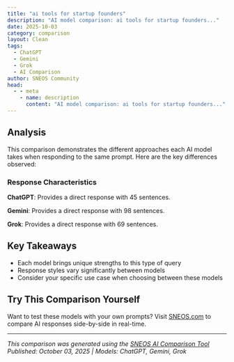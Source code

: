 ```yaml
---
title: "ai tools for startup founders"
description: "AI model comparison: ai tools for startup founders..."
date: 2025-10-03
category: comparison
layout: Clean
tags:
  - ChatGPT
  - Gemini
  - Grok
  - AI Comparison
author: SNEOS Community
head:
  - - meta
    - name: description
      content: "AI model comparison: ai tools for startup founders..."
---
```


<ChatComparison
  title="ai tools for startup founders"
  prompt="ai tools for startup founders"
  :responses='{"ChatGPT": "Certainly! Here are some AI tools that can be highly beneficial for startup founders across various aspects of building and growing a startup:\n\n### 1. **Productivity and Project Management**\n- **Notion AI**: Enhances Notion with AI-powered writing assistance, idea generation, and task management.\n- **Trello with Butler AI**: Automates Trello workflows to streamline project management.\n- **ClickUp**: Includes AI features for task automation, writing assistance, and data insights.\n\n### 2. **Market Research and Competitive Analysis**\n- **Crayon**: Provides competitive intelligence with AI-driven insights.\n- **SimilarWeb**: Uses AI to analyze website traffic and competitor strategies.\n- **AnswerThePublic**: AI-powered search insights to understand customer questions and market trends.\n\n### 3. **Customer Support and Chatbots**\n- **Intercom**: AI chatbots that engage customers and provide support 24/7.\n- **Drift**: Conversational AI for lead generation and customer service automation.\n- **Ada**: AI-powered customer support automation.\n\n### 4. **Marketing and Social Media**\n- **Jasper AI** (formerly Jarvis): AI content generation for blogs, social media posts, emails, and ad copy.\n- **Copy.ai**: Generates marketing copy using AI.\n- **Canva Pro with AI tools**: For designing marketing materials quickly using AI-based templates and suggestions.\n- **Lately.ai**: AI-driven social media content generation and management.\n\n### 5. **Sales and Lead Generation**\n- **HubSpot Sales Hub**: AI tools for email tracking, sales automation, and CRM insights.\n- **LinkedIn Sales Navigator**: AI-enhanced lead recommendations.\n- **ZoomInfo**: AI-powered lead generation and contact insights.\n\n### 6. **Financial Management**\n- **QuickBooks with AI features**: Automates bookkeeping and financial reporting.\n- **Fyle**: AI-based expense management.\n- **Brex**: Financial management and corporate cards for startups, using AI for spend analytics.\n\n### 7. **Hiring and HR**\n- **HireVue**: AI-driven video interviewing and candidate assessment.\n- **Pymetrics**: Uses AI and neuroscience-based games for candidate matching.\n- **Beamery**: Talent engagement platform with AI to optimize recruitment pipelines.\n\n### 8. **Development and Product Design**\n- **GitHub Copilot**: AI pair programmer to help write code faster.\n- **Figma with AI plugins**: Assists in UI/UX design through AI-based recommendations.\n- **Framer AI**: AI tools for rapid prototyping and design.\n\n### 9. **Legal and Compliance**\n- **LegalRobot**: AI analysis of contracts to detect risks.\n- **LawGeex**: AI contract review and approval.\n- **Clause**: AI-powered contract automation.\n\n### 10. **Idea Validation and Feedback**\n- **Typeform with AI surveys**: Collect customer feedback with AI-enhanced survey analysis.\n- **UserTesting**: AI insights from user testing to improve products.\n- **SurveyMonkey with AI tools**: AI-assisted survey design and analysis.\n\n---\n\nIf you specify your startup\u2019s industry or particular needs, I can help recommend more tailored AI tools!", "Gemini": "Okay, let\u0027s break down AI tools for startup founders, categorized by function and with some specific examples.\n\n**I. Ideation \u0026 Market Research:**\n\n* **Purpose:** Generating ideas, validating market demand, understanding competitors.\n* **Tools:**\n * **GPT-3 powered tools (e.g., Jasper.ai, Copy.ai):** Brainstorming business ideas based on prompts, generating product names, slogans, and taglines. You can ask it to \u0022Generate 10 startup ideas in the sustainable fashion space\u0022 and refine from there.\n * **AnswerThePublic:** Discover questions people are asking online related to your niche. Great for identifying pain points and potential product features.\n * **Semrush or Ahrefs (with AI add-ons):** Analyze competitor websites, find relevant keywords, and identify content gaps. AI helps summarize data and find patterns faster.\n * **User Interviews (with AI transcription/analysis):** Conduct interviews to deeply understand your target user. AI can then transcribe and automatically analyze the data for common themes and pain points.\n * **Typeform or SurveyMonkey (with AI sentiment analysis):** Gather customer feedback through surveys and use AI to analyze the sentiment behind the responses.\n * **Durable:** AI-powered website builder. Can generate a full business plan, design a logo, and create a website in seconds based on your business type.\n\n**II. Content Creation \u0026 Marketing:**\n\n* **Purpose:** Automating content creation, improving marketing effectiveness, personalizing customer interactions.\n* **Tools:**\n * **Jasper.ai, Copy.ai, Rytr:** Generate blog posts, social media updates, email marketing copy, website content, and ad copy. Specify tone of voice, target audience, and desired length.\n * **Scalenut:** AI-powered SEO and content marketing platform. Helps with keyword research, content planning, and writing high-ranking content.\n * **Phrasee:** Optimizes email subject lines and marketing copy using AI to improve open rates and conversions.\n * **HubSpot, Marketo, or similar (with AI features):** Personalize email campaigns, predict customer churn, and automate marketing workflows.\n * **Synthesia.io, Pictory:** Create professional-looking videos from text using AI avatars and voiceovers. Great for explainer videos, marketing materials, and internal training.\n * **Descript:** AI-powered audio and video editing tool. Transcribe audio, remove filler words, and add music automatically.\n * **Otter.ai:** Transcribes meetings and interviews in real-time, allowing you to focus on the conversation.\n * **Simplified:** All-in-one marketing platform with AI tools to generate content, design graphics, and manage social media.\n\n**III. Sales \u0026 Customer Service:**\n\n* **Purpose:** Automating sales processes, improving customer support, personalizing customer interactions.\n* **Tools:**\n * **Salesforce, Pipedrive, or similar (with AI features):** Lead scoring, sales forecasting, automated task management, and personalized communication.\n * **Intercom, Zendesk, or similar (with AI chatbots):** Provide 24/7 customer support, answer frequently asked questions, and escalate complex issues to human agents.\n * **Glean.io or Guru:** AI-powered knowledge management platform that helps employees quickly find information they need to do their jobs.\n * **Chorus.ai or Gong.io:** Analyze sales calls to identify key talking points, track customer sentiment, and improve sales performance.\n * **Klenty:** Sales engagement platform with AI-powered email automation and personalization.\n * **Reply.io:** Automate email outreach and follow-ups with AI-driven personalization.\n\n**IV. Operations \u0026 Productivity:**\n\n* **Purpose:** Automating repetitive tasks, improving decision-making, optimizing processes.\n* **Tools:**\n * **Zapier or IFTTT (with AI enhancements):** Automate workflows between different apps. AI can help suggest connections and optimize automation rules.\n * **Motion.ai:** AI-powered project management tool that automates scheduling, prioritizes tasks, and optimizes team workflows.\n * **Fireflies.ai:** Records, transcribes, and summarizes meetings, making it easy to capture key decisions and action items.\n * **Otter.ai:** Transcribe business meetings and create summaries for later review\n * **Trello, Asana, or similar (with AI integrations):** Automate task assignment, prioritization, and progress tracking.\n * **Google Workspace (with AI features):** Smart Compose in Gmail, Smart Reply in Chat, and automated insights in Google Sheets.\n * **Microsoft 365 (with AI features):** AI-powered grammar and spelling checking in Word, PowerPoint Designer, and Excel Insights.\n * **Dall-E 2, Midjourney, Stable Diffusion:** Create images from text prompts for marketing materials, presentations, or website visuals (be mindful of copyright and usage rights).\n\n**V. Finance \u0026 Legal:**\n\n* **Purpose:** Automating financial tasks, improving legal compliance, reducing risk.\n* **Tools:**\n * **Xero, QuickBooks, or similar (with AI features):** Automated bookkeeping, expense tracking, and financial forecasting.\n * **Lexion:** AI-powered contract management platform that automates contract creation, review, and tracking.\n * **DoNotPay:** \u0022Robot lawyer\u0022 that automates legal tasks such as filing lawsuits, disputing parking tickets, and canceling subscriptions.\n * **ROSS Intelligence:** AI-powered legal research platform that helps lawyers find relevant case law and statutes faster.\n * **Kira Systems:** AI-powered contract analysis platform for due diligence, compliance, and risk management.\n\n**Key Considerations for Startup Founders:**\n\n* **Cost:** Many AI tools have subscription fees, so consider your budget and the potential ROI. Look for free trials or freemium versions.\n* **Ease of Use:** Choose tools that are intuitive and easy to learn, especially if you don\u0027t have a technical background.\n* **Integration:** Ensure that the AI tools you choose integrate with your existing software and workflows.\n* **Data Privacy \u0026 Security:** Be mindful of data privacy and security when using AI tools, especially those that handle sensitive customer information. Understand how the tool stores and uses your data.\n* **Accuracy:** AI is not perfect. Always double-check the output of AI tools for accuracy and completeness.\n* **Ethical Considerations:** Be aware of potential biases in AI algorithms and use them responsibly. Avoid using AI in ways that could discriminate against certain groups of people.\n* **Human Oversight:** Don\u0027t rely solely on AI. Always have a human in the loop to oversee the AI\u0027s output and make final decisions.\n\n**How to Choose the Right Tools:**\n\n1. **Identify Your Biggest Pain Points:** Where are you spending the most time and effort? What tasks are most tedious or difficult?\n2. **Research Available Solutions:** Use online reviews, compare features, and try free trials.\n3. **Pilot Test:** Choose a few promising tools and test them out in a real-world setting.\n4. **Measure Results:** Track the impact of the AI tools on your key metrics (e.g., sales, customer satisfaction, productivity).\n5. **Iterate:** Continuously evaluate your AI tools and make adjustments as needed. The AI landscape is constantly evolving, so stay up-to-date on the latest developments.\n\n**Important Note:** AI is a tool, not a replacement for human intelligence and creativity. Use AI to augment your abilities, not to replace them entirely.\n\nBy thoughtfully incorporating AI tools into your startup, you can free up time, improve efficiency, and gain a competitive edge. Good luck!\n", "Grok": "Startup founders often wear multiple hats and need tools to streamline operations, manage resources, and scale efficiently. AI-powered tools can be game-changers by automating repetitive tasks, providing insights, and enhancing productivity. Here are some of the best AI tools for startup founders, categorized by their primary function:\n\n### 1. **Business Planning and Strategy**\n- **ChatGPT (OpenAI)**: A versatile AI tool for brainstorming ideas, drafting business plans, creating marketing content, and answering queries. It can help with market research summaries or generating pitch deck content.\n- **Claude (Anthropic)**: Similar to ChatGPT, Claude is great for writing, ideation, and strategic planning. It\u2019s particularly useful for creating detailed documents or having nuanced discussions about business models.\n- **Perplexity AI**: An AI-powered search engine that provides concise, cited answers to complex questions. Ideal for competitor analysis, market research, and staying updated on industry trends.\n\n### 2. **Marketing and Content Creation**\n- **Canva (AI features)**: Canva\u2019s Magic Write and AI-powered design tools help founders create professional graphics, social media posts, and presentations without design skills.\n- **Jasper.ai**: An AI writing assistant for crafting marketing copy, blog posts, ad scripts, and email campaigns. It saves time on content creation while maintaining a consistent brand voice.\n- **Copy.ai**: Another AI tool for generating marketing copy, product descriptions, and social media captions. It\u2019s tailored for startups looking to scale their content efforts.\n- **MidJourney or DALL\u00B7E**: AI image generation tools for creating visuals, logos, or promotional materials if you can\u2019t afford a designer early on.\n\n### 3. **Customer Support and Engagement**\n- **Zendesk AI**: Integrates AI to automate customer support with chatbots, ticket categorization, and response suggestions, helping startups provide 24/7 support.\n- **Intercom (AI features)**: Offers AI-powered chatbots to engage website visitors, qualify leads, and provide instant answers, freeing up time for founders.\n- **Drift**: An AI conversational marketing tool that automates lead generation and customer interactions through personalized chat experiences.\n\n### 4. **Sales and CRM**\n- **HubSpot (AI features)**: HubSpot\u2019s AI tools help with lead scoring, email personalization, and predictive analytics to prioritize high-potential customers.\n- **Salesforce Einstein**: An AI layer within Salesforce that provides insights, automates tasks, and predicts customer behavior to improve sales strategies.\n- **Gong.io**: An AI-powered sales tool that analyzes calls and meetings to provide feedback on conversations, helping founders and sales teams close deals more effectively.\n\n### 5. **Productivity and Operations**\n- **Notion AI**: Integrated into Notion, this tool helps with summarizing notes, drafting project plans, and organizing ideas, making team collaboration smoother.\n- **Grammarly**: Uses AI to enhance writing by checking grammar, tone, and clarity\u2014great for professional emails, pitches, and documents.\n- **Otter.ai**: An AI transcription tool that converts meetings, interviews, or brainstorming sessions into text, saving time on manual note-taking.\n- **Descript**: An AI-powered tool for editing audio and video content as easily as editing text. Ideal for creating podcasts or video content for startups.\n\n### 6. **Finance and Budgeting**\n- **QuickBooks (AI features)**: Uses AI to categorize expenses, predict cash flow, and automate bookkeeping tasks for startups managing tight budgets.\n- **Xero (AI integrations)**: Offers AI-driven insights for financial forecasting and expense tracking, making it easier to manage startup finances.\n- **Float**: An AI tool for cash flow forecasting, helping founders make informed decisions about spending and investments.\n\n### 7. **Hiring and HR**\n- **Workable (AI features)**: Uses AI to screen resumes, rank candidates, and automate recruitment tasks, saving time for early-stage startups building a team.\n- **HireVue**: An AI-powered platform for video interviews and candidate assessments, helping founders evaluate talent efficiently.\n- **Lattice (AI integrations)**: Helps manage employee performance and engagement with AI-driven feedback and goal-setting tools.\n\n### 8. **Market Research and Analytics**\n- **Crayon**: An AI tool for competitive intelligence, helping startups track competitors\u2019 moves, pricing changes, and marketing strategies.\n- **Google Analytics (AI features)**: Provides predictive insights and user behavior analysis to help founders understand customer interactions with their website or app.\n- **Mixpanel (AI integrations)**: Offers AI-driven insights into user behavior, helping startups optimize product features and marketing funnels.\n\n### 9. **Product Development**\n- **GitHub Copilot**: An AI coding assistant that helps developers write code faster by suggesting snippets and autocompleting lines\u2014great for tech startups building MVPs.\n- **Bubble (AI integrations)**: A no-code platform with AI tools to help non-technical founders build apps or websites with minimal effort.\n- **Figma (AI plugins)**: AI-powered design tools and plugins in Figma help create wireframes and prototypes for product development.\n\n### 10. **Legal and Compliance**\n- **Ironclad (AI features)**: An AI contract management tool that automates contract reviews and highlights potential issues, reducing the need for expensive legal counsel.\n- **DocuSign (AI integrations)**: Uses AI to streamline document workflows, suggest clauses, and ensure compliance for startups signing agreements.\n\n### Tips for Choosing AI Tools as a Startup Founder:\n- **Start with Free Trials**: Many AI tools offer free plans or trials (e.g., HubSpot, Canva, Jasper). Test them to see if they fit your needs before committing.\n- **Focus on Scalability**: Choose tools that can grow with your startup (e.g., Salesforce or Notion) rather than ones you\u2019ll outgrow quickly.\n- **Prioritize Cost-Effectiveness**: As a startup, budget constraints are real. Opt for affordable or multi-purpose tools like ChatGPT or Notion AI.\n- **Integrations Matter**: Ensure the AI tools integrate with your existing tech stack (e.g., CRM, email, or project management software).\n\nBy leveraging these AI tools, startup founders can save time, reduce costs, and focus on high-impact tasks like product development and customer acquisition. If you have a specific area of need (e.g., marketing, tech development), let me know, and I can dive deeper into tailored recommendations!"}' 
  published-date="20:19"
/>

## Analysis

This comparison demonstrates the different approaches each AI model takes when responding to the same prompt. Here are the key differences observed:

### Response Characteristics

**ChatGPT**: Provides a direct response with 45 sentences. 

**Gemini**: Provides a direct response with 98 sentences. 

**Grok**: Provides a direct response with 69 sentences. 

## Key Takeaways

- Each model brings unique strengths to this type of query
- Response styles vary significantly between models
- Consider your specific use case when choosing between these models

## Try This Comparison Yourself

Want to test these models with your own prompts? Visit [SNEOS.com](https://sneos.com) to compare AI responses side-by-side in real-time.

---

*This comparison was generated using the [SNEOS AI Comparison Tool](https://sneos.com)*
*Published: October 03, 2025 | Models: ChatGPT, Gemini, Grok*
